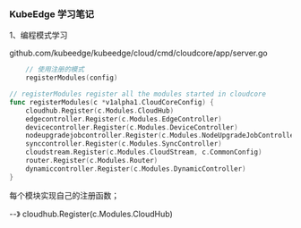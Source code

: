 ### KubeEdge 学习笔记


1、编程模式学习

github.com/kubeedge/kubeedge/cloud/cmd/cloudcore/app/server.go

```go
    // 使用注册的模式
    registerModules(config)
```

```go
// registerModules register all the modules started in cloudcore
func registerModules(c *v1alpha1.CloudCoreConfig) {
	cloudhub.Register(c.Modules.CloudHub)
	edgecontroller.Register(c.Modules.EdgeController)
	devicecontroller.Register(c.Modules.DeviceController)
	nodeupgradejobcontroller.Register(c.Modules.NodeUpgradeJobController)
	synccontroller.Register(c.Modules.SyncController)
	cloudstream.Register(c.Modules.CloudStream, c.CommonConfig)
	router.Register(c.Modules.Router)
	dynamiccontroller.Register(c.Modules.DynamicController)
}
```

每个模块实现自己的注册函数；

--》 cloudhub.Register(c.Modules.CloudHub)
